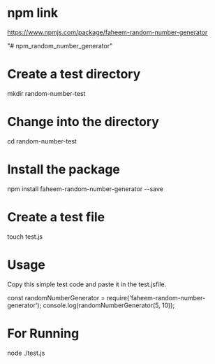 # npm link
https://www.npmjs.com/package/faheem-random-number-generator

"# npm_random_number_generator" 
# Create a test directory
mkdir random-number-test 
  
# Change into the directory
cd random-number-test 
# Install the package     
npm install faheem-random-number-generator --save
# Create a test file
touch test.js
# Usage
Copy this simple test code and paste it in the test.jsfile.

const randomNumberGenerator = require('faheem-random-number-generator');
console.log(randomNumberGenerator(5, 10));

# For Running

node ./test.js
